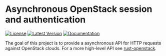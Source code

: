 Asynchronous OpenStack session and authentication
=================================================

[![License](https://img.shields.io/crates/l/osauth.svg)](https://github.com/dtantsur/rust-osauth/blob/master/LICENSE)
[![Latest
Version](https://img.shields.io/crates/v/osauth.svg)](https://crates.io/crates/osauth)
[![Documentation](https://img.shields.io/badge/documentation-latest-blueviolet.svg)](https://docs.rs/osauth)

The goal of this project is to provide a asynchronous API for HTTP requests
against OpenStack clouds. For a more high-level API see
[rust-openstack](https://crates.io/crates/openstack).
